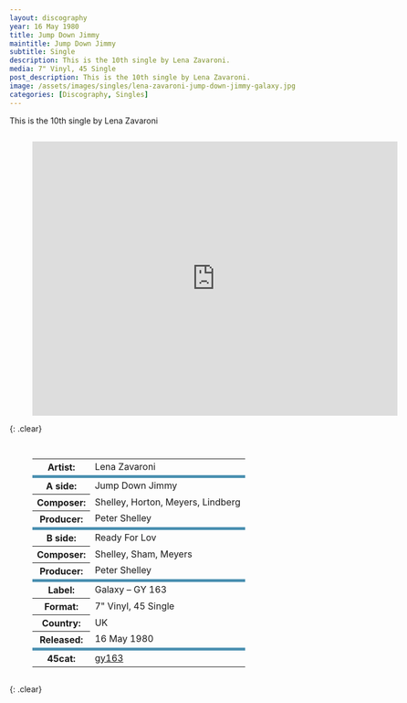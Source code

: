 ```yaml
---
layout: discography
year: 16 May 1980
title: Jump Down Jimmy
maintitle: Jump Down Jimmy
subtitle: Single
description: This is the 10th single by Lena Zavaroni.
media: 7" Vinyl, 45 Single
post_description: This is the 10th single by Lena Zavaroni.
image: /assets/images/singles/lena-zavaroni-jump-down-jimmy-galaxy.jpg
categories: [Discography, Singles]
---
```


This is the 10th single by Lena Zavaroni

<figure class="fig3">
<div class="responsive-video"><iframe width="640px" height="480px" src="https://www.youtube.com/embed/?playlist=xnGEimp1QUs,459Qyf12r20" frameborder="0" allow="accelerometer; autoplay; clipboard-write; encrypted-media; gyroscope; picture-in-picture" allowfullscreen></iframe></div>
</figure>

{: .clear}

<figure class="fig3">
<table>
<tr><th>Artist:</th><td>Lena Zavaroni</td></tr>
<tr class="split"><th>A side:</th><td>Jump Down Jimmy</td></tr>
<tr><th>Composer:</th><td>Shelley, Horton, Meyers, Lindberg</td></tr>
<tr><th>Producer:</th><td>Peter Shelley</td></tr>
<tr class="split"><th>B side:</th><td>Ready For Lov</td></tr>
<tr><th>Composer:</th><td>Shelley, Sham, Meyers</td></tr>
<tr><th>Producer:</th><td>Peter Shelley</td></tr>
<tr class="split"><th>Label:</th><td>Galaxy – GY 163</td></tr>
<tr><th>Format:</th><td>7" Vinyl, 45 Single</td></tr>
<tr><th>Country:</th><td>UK</td></tr>
<tr><th>Released:</th><td>16 May 1980</td></tr>
<tr class="split"><th>45cat:</th><td><a class="external-link" href="https://www.45cat.com/record/gy163">gy163</a></td></tr>
</table>
</figure>

<br />{: .clear}

<style>
.split {border-top: solid 5px #4B90B1;}
.fig1 {float:left; width:49%;}

.fig2 {float:right; width:49%;}

.fig3 {float:left; width:100%;}

figcaption {float:left; width:100%;}

@media screen and (orientation:portrait) {
.fig1, .fig2 {float:left; width:100%;}
figcaption {float:left; width:100%; margin-bottom: 10px;}
}
</style>
